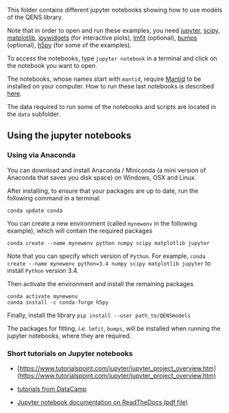 This folder contains different jupyter notebooks showing how to use models of
the QENS library.  

Note that in order to open and run these examples, you need 
[jupyter](http://jupyter.org/),
[scipy](https://www.scipy.org/),
[matplotlib](https://matplotlib.org/),
[ipywidgets](https://ipywidgets.readthedocs.io/en/latest/) (for interactive 
plots),
[lmfit](https://lmfit.github.io/lmfit-py/) (optional),
[bumps](https://github.com/bumps/bumps) (optional),
[h5py](https://www.h5py.org/) (for some of the examples).

To access the notebooks, type `jupyter notebook` in a terminal and click on
 the notebook you want to open.


The notebooks, whose names start with `mantid`, require 
[Mantid](http://www.mantidproject.org/Main_Page) to be installed on your 
computer.
How to run these last notebooks is described 
[here](https://www.mantidproject.org/Using_IPython_Notebook).


The data required to run some of the notebooks and scripts are located in the 
`data` subfolder.


## Using the jupyter notebooks

### Using via Anaconda

You can download and install Anaconda / Miniconda (a mini version of 
Anaconda that saves you disk space) on Windows, OSX and Linux.

After installing, to ensure that your packages are up to date, 
run the following command in a terminal:

```
conda update conda
```

You can create a new environment (called `mynewenv` in the following example), 
which will contain the required packages

```
conda create --name mynewenv python numpy scipy matplotlib jupyter
```

Note that you can specify which version of `Python`. For example, 
`conda create --name mynewenv python=3.4 numpy scipy matplotlib jupyter` to 
install `Python` version 3.4.

Then activate the environment and install the remaining packages
```
conda activate mynewenv
conda install -c conda-forge h5py
```
Finally, install the library
``` pip install --user path_to/QENSmodels ```

The packages for fitting, *i.e.* `lmfit`, `bumps`, will be installed when 
running the jupyter notebooks, where they are required.

### Short tutorials on Jupyter notebooks

- [https://www.tutorialspoint.com/jupyter/jupyter_project_overview.htm](https://www.tutorialspoint.com/jupyter/jupyter_project_overview.htm)

- [tutorials from DataCamp](https://www.datacamp.com/community/tutorials/tutorial-jupyter-notebook?utm_source=adwords_ppc&utm_campaignid=898687156&utm_adgroupid=48947256715&utm_device=c&utm_keyword=&utm_matchtype=b&utm_network=g&utm_adpostion=1t1&utm_creative=229765585183&utm_targetid=dsa-473406581035&utm_loc_interest_ms=&utm_loc_physical_ms=1005010&gclid=EAIaIQobChMIpZn9hPqc4QIVzh0YCh2c1ARQEAAYASAAEgK81fD_BwE)

- [Jupyter notebook documentation on ReadTheDocs (pdf file)](https://buildmedia.readthedocs.org/media/pdf/jupyter-notebook/latest/jupyter-notebook.pdf)